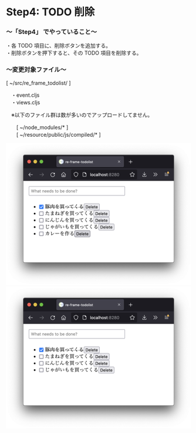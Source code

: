 # Step4: TODO 削除

### 〜「Step4」 でやっていること〜

・各 TODO 項目に、削除ボタンを追加する。<br>
・削除ボタンを押下すると、その TODO 項目を削除する。<br>

### 〜変更対象ファイル〜

[ ~/src/re_frame_todolist/ ]<br>

　・event.cljs<br>
　・views.cljs<br>

　※以下のファイル群は数が多いのでアップロードしてません。<br>

　　[ ~/node_modules/* ]<br>
　　[ ~/resource/public/js/compiled/* ]<br>

![todo](https://github.com/gima326/re-frame-todolist/blob/main/readme_img/step4-1.png)
![todo](https://github.com/gima326/re-frame-todolist/blob/main/readme_img/step4-2.png)
